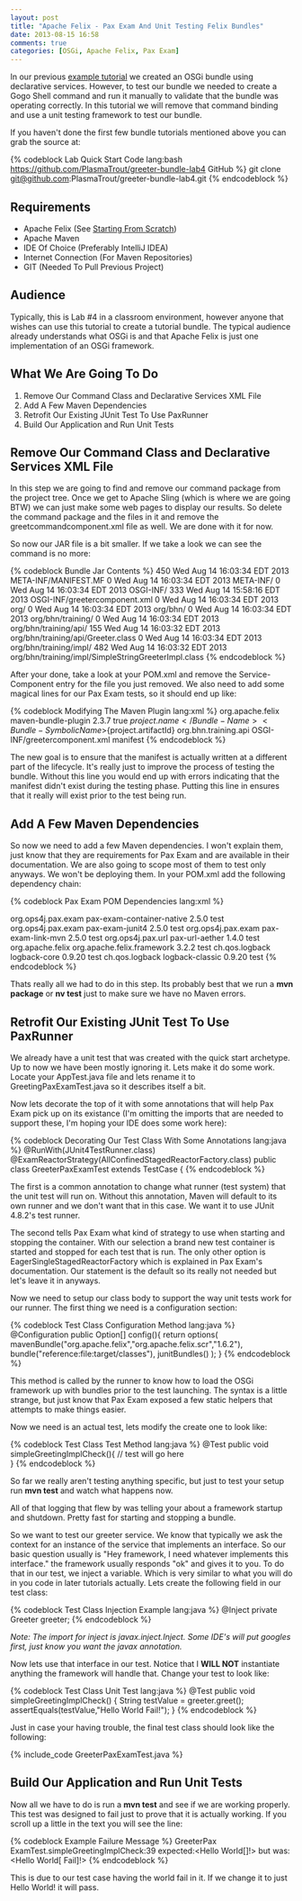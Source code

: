 ```yaml
---
layout: post
title: "Apache Felix - Pax Exam And Unit Testing Felix Bundles"
date: 2013-08-15 16:58
comments: true
categories: [OSGi, Apache Felix, Pax Exam]
---
```

In our previous [example tutorial](/osgi/2013/08/14/apache-felix---modifying-our-first-bundle-for-declaritive-services/) we created an OSGi bundle using declarative services. However, to test our bundle we needed to create a Gogo Shell command and run it manually to validate that the bundle was operating correctly. In this tutorial we will remove that command binding and use a unit testing framework to test our bundle.

If you haven't done the first few bundle tutorials mentioned above you can grab the source at:

{% codeblock Lab Quick Start Code lang:bash https://github.com/PlasmaTrout/greeter-bundle-lab4 GitHub %}
git clone git@github.com:PlasmaTrout/greeter-bundle-lab4.git
{% endcodeblock %}

Requirements
-----
-	Apache Felix (See [Starting From Scratch](/osgi/2013/08/09/felix-from-the-ground-up))
-	Apache Maven
-	IDE Of Choice (Preferably IntelliJ IDEA)
-   Internet Connection (For Maven Repositories) 
-   GIT (Needed To Pull Previous Project)

Audience
-----
Typically, this is Lab #4 in a classroom environment, however anyone that wishes can use this tutorial to create a tutorial bundle. The typical audience already understands what OSGi is and that Apache Felix is just one implementation of an OSGi framework.

What We Are Going To Do
-----
1. Remove Our Command Class and Declarative Services XML File
1. Add A Few Maven Dependencies
1. Retrofit Our Existing JUnit Test To Use PaxRunner
1. Build Our Application and Run Unit Tests

Remove Our Command Class and Declarative Services XML File
-----
In this step we are going to find and remove our command package from the project tree. Once we get to Apache Sling (which is where we are going BTW) we can just make some web pages to display our results. So delete the command package and the files in it and remove the greetcommandcomponent.xml file as well. We are done with it for now.

So now our JAR file is a bit smaller. If we take a look we can see the command is no more:

{% codeblock Bundle Jar Contents %}
450 Wed Aug 14 16:03:34 EDT 2013 META-INF/MANIFEST.MF
0 Wed Aug 14 16:03:34 EDT 2013 META-INF/
0 Wed Aug 14 16:03:34 EDT 2013 OSGI-INF/
333 Wed Aug 14 15:58:16 EDT 2013 OSGI-INF/greetercomponent.xml
0 Wed Aug 14 16:03:34 EDT 2013 org/
0 Wed Aug 14 16:03:34 EDT 2013 org/bhn/
0 Wed Aug 14 16:03:34 EDT 2013 org/bhn/training/
0 Wed Aug 14 16:03:34 EDT 2013 org/bhn/training/api/
155 Wed Aug 14 16:03:32 EDT 2013 org/bhn/training/api/Greeter.class
0 Wed Aug 14 16:03:34 EDT 2013 org/bhn/training/impl/
482 Wed Aug 14 16:03:32 EDT 2013 org/bhn/training/impl/SimpleStringGreeterImpl.class
{% endcodeblock %}

After your done, take a look at your POM.xml and remove the Service-Component entry for the file you just removed. We also need to add some magical lines for our Pax Exam tests, so it should end up like:

{% codeblock Modifying The Maven Plugin lang:xml %}
<plugin>
    <groupId>org.apache.felix</groupId>
    <artifactId>maven-bundle-plugin</artifactId>
    <version>2.3.7</version>
    <extensions>true</extensions>
    <configuration>
        <instructions>
            <Bundle-Name>${project.name}</Bundle-Name>
            <Bundle-SymbolicName>${project.artifactId}</Bundle-SymbolicName>
            <Export-Package>org.bhn.training.api</Export-Package>
            <Service-Component>OSGI-INF/greetercomponent.xml</Service-Component>
        </instructions>
    </configuration>
    <executions>
        <execution>
            <goals>
                <goal>manifest</goal>
            </goals>
        </execution>
    </executions>
</plugin>
{% endcodeblock %}

The new goal is to ensure that the manifest is actually written at a different part of the lifecycle. It's really just to improve the process of testing the bundle. Without this line you would end up with errors indicating that the manifest didn't exist during the testing phase. Putting this line in ensures that it really will exist prior to the test being run.

Add A Few Maven Dependencies
-----
So now we need to add a few Maven dependencies. I won't explain them, just know that they are requirements for Pax Exam and are available in their documentation. We are also going to scope most of them to test only anyways. We won't be deploying them. In your POM.xml add the following dependency chain:

{% codeblock Pax Exam POM Dependencies lang:xml %}
<!--Used for Pax Exam unit testing only -->
<dependency>
    <groupId>org.ops4j.pax.exam</groupId>
    <artifactId>pax-exam-container-native</artifactId>
    <version>2.5.0</version>
    <scope>test</scope>
</dependency>
<dependency>
    <groupId>org.ops4j.pax.exam</groupId>
    <artifactId>pax-exam-junit4</artifactId>
    <version>2.5.0</version>
    <scope>test</scope>
</dependency>
<dependency>
    <groupId>org.ops4j.pax.exam</groupId>
    <artifactId>pax-exam-link-mvn</artifactId>
    <version>2.5.0</version>
    <scope>test</scope>
</dependency>
<dependency>
    <groupId>org.ops4j.pax.url</groupId>
    <artifactId>pax-url-aether</artifactId>
    <version>1.4.0</version>
    <scope>test</scope>
</dependency>
<dependency>
    <groupId>org.apache.felix</groupId>
    <artifactId>org.apache.felix.framework</artifactId>
    <version>3.2.2</version>
    <scope>test</scope>
</dependency>
<dependency>
    <groupId>ch.qos.logback</groupId>
    <artifactId>logback-core</artifactId>
    <version>0.9.20</version>
    <scope>test</scope>
</dependency>
<dependency>
    <groupId>ch.qos.logback</groupId>
    <artifactId>logback-classic</artifactId>
    <version>0.9.20</version>
    <scope>test</scope>
</dependency>
{% endcodeblock %}

Thats really all we had to do in this step. Its probably best that we run a **mvn package** or **nv test** just to make sure we have no Maven errors.

Retrofit Our Existing JUnit Test To Use PaxRunner
-----
We already have a unit test that was created with the quick start archetype. Up to now we have been mostly ignoring it. Lets make it do some work. Locate your AppTest.java file and lets rename it to GreetingPaxExamTest.java so it describes itself a bit.

Now lets decorate the top of it with some annotations that will help Pax Exam pick up on its existance (I'm omitting the imports that are needed to support these, I'm hoping your IDE does some work here):

{% codeblock Decorating Our Test Class With Some Annotations lang:java %}
@RunWith(JUnit4TestRunner.class)
@ExamReactorStrategy(AllConfinedStagedReactorFactory.class)
public class GreeterPaxExamTest
    extends TestCase
{
{% endcodeblock %}

The first is a common annotation to change what runner (test system) that the unit test will run on. Without this annotation, Maven will default to its own runner and we don't want that in this case. We want it to use JUnit 4.8.2's test runner.

The second tells Pax Exam what kind of strategy to use when starting and stopping the container. With our selection a brand new test container is started and stopped for each test that is run. The only other option is EagerSingleStagedReactorFactory which is explained in Pax Exam's documentation. Our statement is the default so its really not needed but let's leave it in anyways.

Now we need to setup our class body to support the way unit tests work for our runner. The first thing we need is a configuration section:

{% codeblock Test Class Configuration Method lang:java %}
@Configuration
public Option[] config(){
    return options(
            mavenBundle("org.apache.felix","org.apache.felix.scr","1.6.2"),
            bundle("reference:file:target/classes"),
            junitBundles()
    );
}
{% endcodeblock %}

This method is called by the runner to know how to load the OSGi framework up with bundles prior to the test launching. The syntax is a little strange, but just know that Pax Exam exposed a few static helpers that attempts to make things easier.

Now we need is an actual test, lets modify the create one to look like:

{% codeblock Test Class Test Method lang:java %}
@Test
public void simpleGreetingImplCheck(){
 	// test will go here  
}
{% endcodeblock %}

So far we really aren't testing anything specific, but just to test your setup run **mvn test** and watch what happens now.

All of that logging that flew by was telling your about a framework startup and shutdown. Pretty fast for starting and stopping a bundle.

So we want to test our greeter service. We know that typically we ask the context for an instance of the service that implements an interface. So our basic question usually is "Hey framework, I need whatever implements this interface." the framework usually responds "ok" and gives it to you. To do that in our test, we inject a variable. Which is very similar to what you will do in you code in later tutorials actually. Lets create the following field in our test class:

{% codeblock Test Class Injection Example lang:java %}
@Inject
private Greeter greeter;
{% endcodeblock %}

_Note: The import for inject is javax.inject.Inject. Some IDE's will put googles first, just know you want the javax annotation._

Now lets use that interface in our test. Notice that I **WILL NOT** instantiate anything the framework will handle that. Change your test to look like:

{% codeblock Test Class Unit Test lang:java %}
@Test
public void simpleGreetingImplCheck()
{
    String testValue = greeter.greet();
    assertEquals(testValue,"Hello World Fail!");
}
{% endcodeblock %}

Just in case your having trouble, the final test class should look like the following:

{% include_code GreeterPaxExamTest.java %}

Build Our Application and Run Unit Tests
-----
Now all we have to do is run a **mvn test** and see if we are working properly. This test was designed to fail just to prove that it is actually working. If you scroll up a little in the text you will see the line:

{% codeblock Example Failure Message %}
GreeterPax ExamTest.simpleGreetingImplCheck:39 expected:<Hello World[]!> but was:<Hello World[ Fail]!>
{% endcodeblock %}

This is due to our test case having the world fail in it. If we change it to just Hello World! it will pass.
